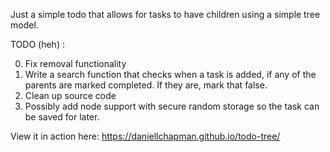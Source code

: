 Just a simple todo that allows for tasks to have children using a simple tree model. 

TODO (heh) :

0. Fix removal functionality
1. Write a search function that checks when a task is added, if any of the parents are marked completed. If they are, mark that false.
2. Clean up source code
3. Possibly add node support with secure random storage so the task can be saved for later. 

View it in action here: https://daniellchapman.github.io/todo-tree/